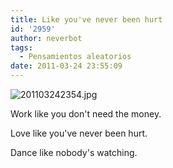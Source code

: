 ```yaml
---
title: Like you've never been hurt
id: '2959'
author: neverbot
tags:
  - Pensamientos aleatorios
date: 2011-03-24 23:55:09
---
```


![201103242354.jpg](./201103242354.jpg)

Work like you don't need the money.

Love like you've never been hurt.

Dance like nobody's watching.